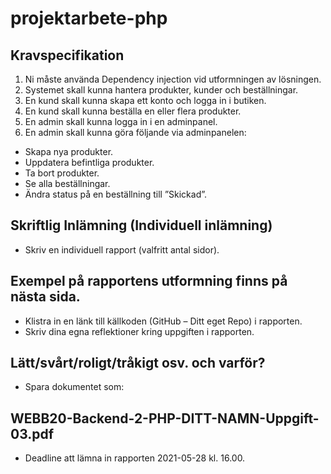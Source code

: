 # projektarbete-php

## Kravspecifikation
1. Ni måste använda Dependency injection vid utformningen av lösningen.
2. Systemet skall kunna hantera produkter, kunder och beställningar.
3. En kund skall kunna skapa ett konto och logga in i butiken.
4. En kund skall kunna beställa en eller flera produkter.
5. En admin skall kunna logga in i en adminpanel.
6. En admin skall kunna göra följande via adminpanelen:
  * Skapa nya produkter.
  * Uppdatera befintliga produkter.
  * Ta bort produkter.
  * Se alla beställningar.
  * Ändra status på en beställning till ”Skickad”.
## Skriftlig Inlämning (Individuell inlämning)
  * Skriv en individuell rapport (valfritt antal sidor).
## Exempel på rapportens utformning finns på nästa sida.
  * Klistra in en länk till källkoden (GitHub – Ditt eget Repo) i rapporten.
  * Skriv dina egna reflektioner kring uppgiften i rapporten.
## Lätt/svårt/roligt/tråkigt osv. och varför?
  * Spara dokumentet som:
## WEBB20-Backend-2-PHP-DITT-NAMN-Uppgift-03.pdf
  * Deadline att lämna in rapporten 2021-05-28 kl. 16.00.
